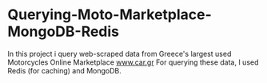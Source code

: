 # Querying-Moto-Marketplace-MongoDB-Redis
In this project i query web-scraped data from Greece's largest used Motorcycles Online Marketplace www.car.gr
For querying these data, I used Redis (for caching) and MongoDB.
